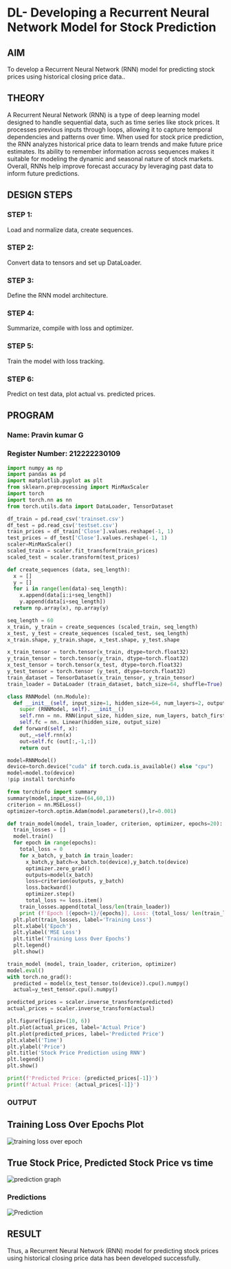# DL- Developing a Recurrent Neural Network Model for Stock Prediction

## AIM
To develop a Recurrent Neural Network (RNN) model for predicting stock prices using historical closing price data..

## THEORY
A Recurrent Neural Network (RNN) is a type of deep learning model designed to handle sequential data, such as time series like stock prices. It processes previous inputs through loops, allowing it to capture temporal dependencies and patterns over time. When used for stock price prediction, the RNN analyzes historical price data to learn trends and make future price estimates. Its ability to remember information across sequences makes it suitable for modeling the dynamic and seasonal nature of stock markets. Overall, RNNs help improve forecast accuracy by leveraging past data to inform future predictions.

## DESIGN STEPS
### STEP 1: 
Load and normalize data, create sequences.

### STEP 2: 
Convert data to tensors and set up DataLoader.

### STEP 3: 
Define the RNN model architecture.

### STEP 4: 
Summarize, compile with loss and optimizer.

### STEP 5: 
Train the model with loss tracking.

### STEP 6: 
Predict on test data, plot actual vs. predicted prices.

## PROGRAM

### Name: Pravin kumar G

### Register Number: 212222230109

```python
import numpy as np
import pandas as pd
import matplotlib.pyplot as plt
from sklearn.preprocessing import MinMaxScaler
import torch
import torch.nn as nn
from torch.utils.data import DataLoader, TensorDataset

df_train = pd.read_csv('trainset.csv')
df_test = pd.read_csv('testset.csv')
train_prices = df_train['Close'].values.reshape(-1, 1)
test_prices = df_test['Close'].values.reshape(-1, 1)
scaler=MinMaxScaler()
scaled_train = scaler.fit_transform(train_prices)
scaled_test = scaler.transform(test_prices)

def create_sequences (data, seq_length):
  x = []
  y = []
  for i in range(len(data)-seq_length):
    x.append(data[i:i+seq_length])
    y.append(data[i+seq_length])
  return np.array(x), np.array(y)

seq_length = 60
x_train, y_train = create_sequences (scaled_train, seq_length)
x_test, y_test = create_sequences (scaled_test, seq_length)
x_train.shape, y_train.shape, x_test.shape, y_test.shape

x_train_tensor = torch.tensor(x_train, dtype=torch.float32)
y_train_tensor = torch.tensor(y_train, dtype=torch.float32)
x_test_tensor = torch.tensor(x_test, dtype=torch.float32)
y_test_tensor = torch.tensor (y_test, dtype=torch.float32)
train_dataset = TensorDataset(x_train_tensor, y_train_tensor)
train_loader = DataLoader (train_dataset, batch_size=64, shuffle=True)

class RNNModel (nn.Module):
  def __init__(self, input_size=1, hidden_size=64, num_layers=2, output_size=1):
    super (RNNModel, self). __init__()
    self.rnn = nn. RNN(input_size, hidden_size, num_layers, batch_first=True)
    self.fc = nn. Linear(hidden_size, output_size)
  def forward(self, x):
    out,_=self.rnn(x)
    out=self.fc (out[:,-1,:])
    return out

model=RNNModel()
device=torch.device("cuda" if torch.cuda.is_available() else "cpu")
model=model.to(device)
!pip install torchinfo

from torchinfo import summary
summary(model,input_size=(64,60,1))
criterion = nn.MSELoss()
optimizer=torch.optim.Adam(model.parameters(),lr=0.001)

def train_model(model, train_loader, criterion, optimizer, epochs=20):
  train_losses = []
  model.train()
  for epoch in range(epochs):
    total_loss = 0
    for x_batch, y_batch in train_loader:
      x_batch,y_batch=x_batch.to(device),y_batch.to(device)
      optimizer.zero_grad()
      outputs=model(x_batch)
      loss=criterion(outputs, y_batch)
      loss.backward()
      optimizer.step()
      total_loss += loss.item()
    train_losses.append(total_loss/len(train_loader))
    print (f'Epoch [{epoch+1}/{epochs}], Loss: {total_loss/ len(train_loader):.4f}')
  plt.plot(train_losses, label='Training Loss')
  plt.xlabel('Epoch')
  plt.ylabel('MSE Loss')
  plt.title('Training Loss Over Epochs')
  plt.legend()
  plt.show()

train_model (model, train_loader, criterion, optimizer)
model.eval()
with torch.no_grad():
  predicted = model(x_test_tensor.to(device)).cpu().numpy()
  actual=y_test_tensor.cpu().numpy()

predicted_prices = scaler.inverse_transform(predicted)
actual_prices = scaler.inverse_transform(actual)

plt.figure(figsize=(10, 6))
plt.plot(actual_prices, label='Actual Price')
plt.plot(predicted_prices, label='Predicted Price')
plt.xlabel('Time')
plt.ylabel('Price')
plt.title('Stock Price Prediction using RNN')
plt.legend()
plt.show()

print(f'Predicted Price: {predicted_prices[-1]}')
print(f'Actual Price: {actual_prices[-1]}')
```
### OUTPUT
## Training Loss Over Epochs Plot
![training loss over epoch](https://github.com/user-attachments/assets/1e189eee-c148-4db8-b719-d0f333664c66)

## True Stock Price, Predicted Stock Price vs time
![prediction graph](https://github.com/user-attachments/assets/038a3890-5b42-4b3d-b679-fe498c34877f)

### Predictions
![Prediction](https://github.com/user-attachments/assets/d553d17b-0d23-4456-805f-f8ae4b06a7f2)

## RESULT
Thus, a Recurrent Neural Network (RNN) model for predicting stock prices using historical closing price data has been developed successfully.
